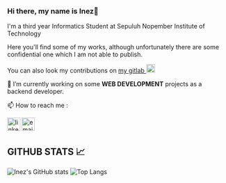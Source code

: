 ### Hi there, my name is Inez👋

I'm a third year Informatics Student at Sepuluh Nopember Institute of Technology

Here you'll find some of my works, although unfortunately there are some confidential one which I am not able to publish.

You can also look my contributions on
<a href="https://gitlab.com/inezamanda">my gitlab <img width="20px" src="https://img.icons8.com/color/48/000000/gitlab.png"/></a>

🔭 I’m currently working on some **WEB DEVELOPMENT** projects as a backend developer. 


📫 How to reach me :

<a href="https://www.linkedin.com/in/inezamanda/" target="_blank">
  <img align="left" alt="linkedin" width="30px" src="https://img.icons8.com/color/144/000000/linkedin.png"/>
</a>
<a href="mailto:inez.amanda16@gmail.com" target="_blank">
  <img align="left" alt="email" width="30px" src="https://img.icons8.com/fluent/48/000000/apple-mail.png"/>
</a>
<br>
<br>
     
## GITHUB STATS 📈
![Inez's GitHub stats](https://github-readme-stats.vercel.app/api?username=inezamanda&show_icons=true&theme=omni&hide_border=true)
![Top Langs](https://github-readme-stats.vercel.app/api/top-langs/?username=inezamanda&layout=compact&theme=omni&hide_border=true)
